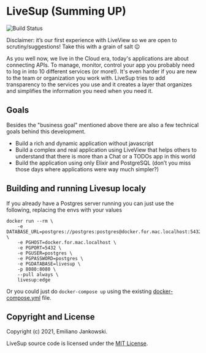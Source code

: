 # LiveSup (Summing UP)

![Build Status](https://github.com/livesup-dev/livesup/actions/workflows/test.yml/badge.svg)

Disclaimer: it’s our first experience with LiveView so we are open to scrutiny/suggestions! Take this with a grain of salt :wink:

As you well now, we live in the Cloud era, today's applications are about connecting APIs. To manage, monitor, control your app you probably need to log in into 10 different services (or more!). It's even harder if you are new to the team or organization you work with. LiveSup tries to add transparency to the services you use and it creates a layer that organizes and simplifies the information you need when you need it.

## Goals

Besides the "business goal" mentioned above there are also a few technical goals behind this development. 

* Build a rich and dynamic application without javascript
* Build a complex and real application using LiveView that helps others to understand that there is more than a Chat or a TODOs app in this world
* Build the application using only Elixir and PostgreSQL (don’t you miss those days where applications were way much simpler?)

## Building and running Livesup localy

If you already have a Postgres server running you can just use the following, replacing the envs with your values

```
docker run --rm \
    -e DATABASE_URL=postgres://postgres:postgres@docker.for.mac.localhost:5432/livesup \
    -e PGHOST=docker.for.mac.localhost \
    -e PGPORT=5432 \
    -e PGUSER=postgres \
    -e PGPASSWORD=postgres \
    -e PGDATABASE=livesup \
    -p 8080:8080 \
    --pull always \
    livesup:edge
```

Or you could just do `docker-compose up` using the existing [docker-compose.yml](docker-compose.yml) file.


## Copyright and License

Copyright (c) 2021, Emiliano Jankowski.

LiveSup source code is licensed under the [MIT License](LICENSE.md).
